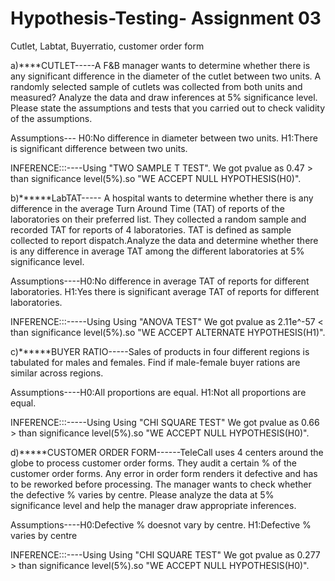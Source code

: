 # Hypothesis-Testing- Assignment 03
Cutlet, Labtat, Buyerratio, customer order form

a)****CUTLET-----A F&B manager wants to determine whether there is any significant difference in the diameter of the cutlet between two units. A randomly selected sample of cutlets was collected from both units and measured? Analyze the data and draw inferences at 5% significance level. Please state the assumptions and tests that you carried out to check validity of the assumptions.
 
 Assumptions--- H0:No difference in diameter between two units.
                H1:There is significant difference between two units.
  
  INFERENCE:::----Using  "TWO SAMPLE T TEST".
              We got pvalue as 0.47 > than significance level(5%).so "WE ACCEPT NULL HYPOTHESIS(H0)". 
              
              
              
              
b)******LabTAT----- A hospital wants to determine whether there is any difference in the average Turn Around Time (TAT) of reports of the laboratories on their preferred list. They collected a random sample and recorded TAT for reports of 4 laboratories. TAT is defined as sample collected to report dispatch.Analyze the data and determine whether there is any difference in average TAT among the different laboratories at 5% significance level.


Assumptions----H0:No difference in average TAT of reports for different laboratories. 
               H1:Yes there is significant  average TAT of reports for different laboratories.
  
  INFERENCE:::-----Using  Using "ANOVA TEST"
              We got pvalue as 2.11e^-57 < than significance level(5%).so "WE ACCEPT ALTERNATE HYPOTHESIS(H1)".
             
             
             
              
              
c)******BUYER RATIO-----Sales of products in four different regions is tabulated for males and females. Find if male-female buyer rations are similar across regions.

   Assumptions----H0:All proportions are equal.
                  H1:Not all proportions are equal.
  
  INFERENCE:::-----Using  Using "CHI SQUARE TEST"
              We got pvalue as 0.66 > than significance level(5%).so "WE ACCEPT NULL HYPOTHESIS(H0)".
              
              
              
              
  
  d)*****CUSTOMER ORDER FORM------TeleCall uses 4 centers around the globe to process customer order forms. They audit a certain %  of the customer order forms. Any error in order form renders it defective and has to be reworked before processing.  The manager wants to check whether the defective %  varies by centre. Please analyze the data at 5% significance level and help the manager draw appropriate inferences.
  
  
   Assumptions----H0:Defective % doesnot vary by centre.
                  H1:Defective % varies by centre
  
  INFERENCE:::----Using  Using "CHI SQUARE TEST"
              We got pvalue as 0.277 > than significance level(5%).so "WE ACCEPT NULL HYPOTHESIS(H0)".
              
              
              
                 

              
              
              
